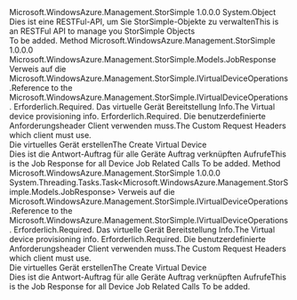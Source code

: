 <Type Name="VirtualDeviceOperationsExtensions" FullName="Microsoft.WindowsAzure.Management.StorSimple.VirtualDeviceOperationsExtensions">
  <TypeSignature Language="C#" Value="public static class VirtualDeviceOperationsExtensions" />
  <TypeSignature Language="ILAsm" Value=".class public auto ansi abstract sealed beforefieldinit VirtualDeviceOperationsExtensions extends System.Object" />
  <TypeSignature Language="DocId" Value="T:Microsoft.WindowsAzure.Management.StorSimple.VirtualDeviceOperationsExtensions" />
  <TypeSignature Language="VB.NET" Value="Public Module VirtualDeviceOperationsExtensions" />
  <TypeSignature Language="F#" Value="type VirtualDeviceOperationsExtensions = class" />
  <AssemblyInfo>
    <AssemblyName>Microsoft.WindowsAzure.Management.StorSimple</AssemblyName>
    <AssemblyVersion>1.0.0.0</AssemblyVersion>
  </AssemblyInfo>
  <Base>
    <BaseTypeName>System.Object</BaseTypeName>
  </Base>
  <Interfaces />
  <Docs>
    <summary>
            <span data-ttu-id="9cc90-101">Dies ist eine RESTFul-API, um Sie StorSimple-Objekte zu verwalten</span><span class="sxs-lookup"><span data-stu-id="9cc90-101">This is an RESTFul API to manage you StorSimple Objects</span></span>
            </summary>
    <remarks>To be added.</remarks>
  </Docs>
  <Members>
    <Member MemberName="Create">
      <MemberSignature Language="C#" Value="public static Microsoft.WindowsAzure.Management.StorSimple.Models.JobResponse Create (this Microsoft.WindowsAzure.Management.StorSimple.IVirtualDeviceOperations operations, Microsoft.WindowsAzure.Management.StorSimple.Models.VirtualDeviceProvisioningInfo virtualDeviceProvisioningInfo, Microsoft.WindowsAzure.Management.StorSimple.Models.CustomRequestHeaders customRequestHeaders);" />
      <MemberSignature Language="ILAsm" Value=".method public static hidebysig class Microsoft.WindowsAzure.Management.StorSimple.Models.JobResponse Create(class Microsoft.WindowsAzure.Management.StorSimple.IVirtualDeviceOperations operations, class Microsoft.WindowsAzure.Management.StorSimple.Models.VirtualDeviceProvisioningInfo virtualDeviceProvisioningInfo, class Microsoft.WindowsAzure.Management.StorSimple.Models.CustomRequestHeaders customRequestHeaders) cil managed" />
      <MemberSignature Language="DocId" Value="M:Microsoft.WindowsAzure.Management.StorSimple.VirtualDeviceOperationsExtensions.Create(Microsoft.WindowsAzure.Management.StorSimple.IVirtualDeviceOperations,Microsoft.WindowsAzure.Management.StorSimple.Models.VirtualDeviceProvisioningInfo,Microsoft.WindowsAzure.Management.StorSimple.Models.CustomRequestHeaders)" />
      <MemberSignature Language="F#" Value="static member Create : Microsoft.WindowsAzure.Management.StorSimple.IVirtualDeviceOperations * Microsoft.WindowsAzure.Management.StorSimple.Models.VirtualDeviceProvisioningInfo * Microsoft.WindowsAzure.Management.StorSimple.Models.CustomRequestHeaders -&gt; Microsoft.WindowsAzure.Management.StorSimple.Models.JobResponse" Usage="Microsoft.WindowsAzure.Management.StorSimple.VirtualDeviceOperationsExtensions.Create (operations, virtualDeviceProvisioningInfo, customRequestHeaders)" />
      <MemberType>Method</MemberType>
      <AssemblyInfo>
        <AssemblyName>Microsoft.WindowsAzure.Management.StorSimple</AssemblyName>
        <AssemblyVersion>1.0.0.0</AssemblyVersion>
      </AssemblyInfo>
      <ReturnValue>
        <ReturnType>Microsoft.WindowsAzure.Management.StorSimple.Models.JobResponse</ReturnType>
      </ReturnValue>
      <Parameters>
        <Parameter Name="operations" Type="Microsoft.WindowsAzure.Management.StorSimple.IVirtualDeviceOperations" RefType="this" />
        <Parameter Name="virtualDeviceProvisioningInfo" Type="Microsoft.WindowsAzure.Management.StorSimple.Models.VirtualDeviceProvisioningInfo" />
        <Parameter Name="customRequestHeaders" Type="Microsoft.WindowsAzure.Management.StorSimple.Models.CustomRequestHeaders" />
      </Parameters>
      <Docs>
        <param name="operations">
            <span data-ttu-id="9cc90-102">Verweis auf die Microsoft.WindowsAzure.Management.StorSimple.IVirtualDeviceOperations.</span><span class="sxs-lookup"><span data-stu-id="9cc90-102">Reference to the Microsoft.WindowsAzure.Management.StorSimple.IVirtualDeviceOperations.</span></span>
            </param>
        <param name="virtualDeviceProvisioningInfo">
            <span data-ttu-id="9cc90-103">Erforderlich.</span><span class="sxs-lookup"><span data-stu-id="9cc90-103">Required.</span></span> <span data-ttu-id="9cc90-104">Das virtuelle Gerät Bereitstellung Info.</span><span class="sxs-lookup"><span data-stu-id="9cc90-104">The Virtual device provisioning info.</span></span>
            </param>
        <param name="customRequestHeaders">
            <span data-ttu-id="9cc90-105">Erforderlich.</span><span class="sxs-lookup"><span data-stu-id="9cc90-105">Required.</span></span> <span data-ttu-id="9cc90-106">Die benutzerdefinierte Anforderungsheader Client verwenden muss.</span><span class="sxs-lookup"><span data-stu-id="9cc90-106">The Custom Request Headers which client must use.</span></span>
            </param>
        <summary>
            <span data-ttu-id="9cc90-107">Die virtuelles Gerät erstellen</span><span class="sxs-lookup"><span data-stu-id="9cc90-107">The Create Virtual Device</span></span>
            </summary>
        <returns>
            <span data-ttu-id="9cc90-108">Dies ist die Antwort-Auftrag für alle Geräte Auftrag verknüpften Aufrufe</span><span class="sxs-lookup"><span data-stu-id="9cc90-108">This is the Job Response for all Device Job Related Calls</span></span>
            </returns>
        <remarks>To be added.</remarks>
      </Docs>
    </Member>
    <Member MemberName="CreateAsync">
      <MemberSignature Language="C#" Value="public static System.Threading.Tasks.Task&lt;Microsoft.WindowsAzure.Management.StorSimple.Models.JobResponse&gt; CreateAsync (this Microsoft.WindowsAzure.Management.StorSimple.IVirtualDeviceOperations operations, Microsoft.WindowsAzure.Management.StorSimple.Models.VirtualDeviceProvisioningInfo virtualDeviceProvisioningInfo, Microsoft.WindowsAzure.Management.StorSimple.Models.CustomRequestHeaders customRequestHeaders);" />
      <MemberSignature Language="ILAsm" Value=".method public static hidebysig class System.Threading.Tasks.Task`1&lt;class Microsoft.WindowsAzure.Management.StorSimple.Models.JobResponse&gt; CreateAsync(class Microsoft.WindowsAzure.Management.StorSimple.IVirtualDeviceOperations operations, class Microsoft.WindowsAzure.Management.StorSimple.Models.VirtualDeviceProvisioningInfo virtualDeviceProvisioningInfo, class Microsoft.WindowsAzure.Management.StorSimple.Models.CustomRequestHeaders customRequestHeaders) cil managed" />
      <MemberSignature Language="DocId" Value="M:Microsoft.WindowsAzure.Management.StorSimple.VirtualDeviceOperationsExtensions.CreateAsync(Microsoft.WindowsAzure.Management.StorSimple.IVirtualDeviceOperations,Microsoft.WindowsAzure.Management.StorSimple.Models.VirtualDeviceProvisioningInfo,Microsoft.WindowsAzure.Management.StorSimple.Models.CustomRequestHeaders)" />
      <MemberSignature Language="F#" Value="static member CreateAsync : Microsoft.WindowsAzure.Management.StorSimple.IVirtualDeviceOperations * Microsoft.WindowsAzure.Management.StorSimple.Models.VirtualDeviceProvisioningInfo * Microsoft.WindowsAzure.Management.StorSimple.Models.CustomRequestHeaders -&gt; System.Threading.Tasks.Task&lt;Microsoft.WindowsAzure.Management.StorSimple.Models.JobResponse&gt;" Usage="Microsoft.WindowsAzure.Management.StorSimple.VirtualDeviceOperationsExtensions.CreateAsync (operations, virtualDeviceProvisioningInfo, customRequestHeaders)" />
      <MemberType>Method</MemberType>
      <AssemblyInfo>
        <AssemblyName>Microsoft.WindowsAzure.Management.StorSimple</AssemblyName>
        <AssemblyVersion>1.0.0.0</AssemblyVersion>
      </AssemblyInfo>
      <ReturnValue>
        <ReturnType>System.Threading.Tasks.Task&lt;Microsoft.WindowsAzure.Management.StorSimple.Models.JobResponse&gt;</ReturnType>
      </ReturnValue>
      <Parameters>
        <Parameter Name="operations" Type="Microsoft.WindowsAzure.Management.StorSimple.IVirtualDeviceOperations" RefType="this" />
        <Parameter Name="virtualDeviceProvisioningInfo" Type="Microsoft.WindowsAzure.Management.StorSimple.Models.VirtualDeviceProvisioningInfo" />
        <Parameter Name="customRequestHeaders" Type="Microsoft.WindowsAzure.Management.StorSimple.Models.CustomRequestHeaders" />
      </Parameters>
      <Docs>
        <param name="operations">
            <span data-ttu-id="9cc90-109">Verweis auf die Microsoft.WindowsAzure.Management.StorSimple.IVirtualDeviceOperations.</span><span class="sxs-lookup"><span data-stu-id="9cc90-109">Reference to the Microsoft.WindowsAzure.Management.StorSimple.IVirtualDeviceOperations.</span></span>
            </param>
        <param name="virtualDeviceProvisioningInfo">
            <span data-ttu-id="9cc90-110">Erforderlich.</span><span class="sxs-lookup"><span data-stu-id="9cc90-110">Required.</span></span> <span data-ttu-id="9cc90-111">Das virtuelle Gerät Bereitstellung Info.</span><span class="sxs-lookup"><span data-stu-id="9cc90-111">The Virtual device provisioning info.</span></span>
            </param>
        <param name="customRequestHeaders">
            <span data-ttu-id="9cc90-112">Erforderlich.</span><span class="sxs-lookup"><span data-stu-id="9cc90-112">Required.</span></span> <span data-ttu-id="9cc90-113">Die benutzerdefinierte Anforderungsheader Client verwenden muss.</span><span class="sxs-lookup"><span data-stu-id="9cc90-113">The Custom Request Headers which client must use.</span></span>
            </param>
        <summary>
            <span data-ttu-id="9cc90-114">Die virtuelles Gerät erstellen</span><span class="sxs-lookup"><span data-stu-id="9cc90-114">The Create Virtual Device</span></span>
            </summary>
        <returns>
            <span data-ttu-id="9cc90-115">Dies ist die Antwort-Auftrag für alle Geräte Auftrag verknüpften Aufrufe</span><span class="sxs-lookup"><span data-stu-id="9cc90-115">This is the Job Response for all Device Job Related Calls</span></span>
            </returns>
        <remarks>To be added.</remarks>
      </Docs>
    </Member>
  </Members>
</Type>